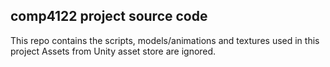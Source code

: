 ## comp4122 project source code
This repo contains the scripts, models/animations and textures used in this project
Assets from Unity asset store are ignored.
